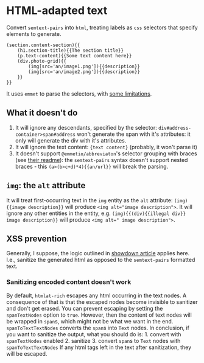 # HTML-adapted text
Convert `semtext-pairs` into `html`, treating labels as `css` selectors that specify elements to generate.
```
(section.content-section){{
    (h1.section-title){{The section title}}
    (p.text-content){{Some text content here}}
    (div.photo-grid){{
        (img[src='an/image1.png']){{description}}
        (img[src='an/image2.png']){{description}}
    }}
}}
```
It uses `emmet` to parse the selectors, with [some limitations](#what-it-doesn't-do).

## What it doesn't do
1. It will ignore any descendants, specified by the selector: `div#address-container>span#address` won't generate the span with it's attributes: it only will generate the div with it's attributes.
2. It will ignore the text content: `{text content}` (probably, it won't parse it)
3. It doesn't support `@emmetio/abbreviaton`'s selector grouping with braces (see [their readme](https://github.com/emmetio/emmet/tree/master/packages/abbreviation)): the `semtext-pairs` syntax doesn't support nested braces - this `(a>(b>c+d)*4){{an/url}}` will break the parsing.

## `img`: the `alt` attribute
It will treat first-occurring text in the `img` entity as the `alt` attribute: `(img){{image description}}` will produce `<img alt="image description">`. It will ignore any other entities in the entity, e.g. `(img){{(div){{illegal div}} image description}}` will produce `<img alt=" image description">`.

## XSS prevention
Generally, I suppose, the logic outlined in [showdown article](https://github.com/showdownjs/showdown/wiki/Markdown's-XSS-Vulnerability-(and-how-to-mitigate-it)) applies here. I.e., sanitize the generated html as opposed to the `semtext-pairs` formatted text.
### Sanitizing encoded content doesn't work
By default, `htmlat-rich` escapes any html occurring in the text nodes. A consequence of that is that the escaped nodes become invisible to sanitizer and don't get erased.
You can prevent escaping by setting the `spanTextNodes` option to `true`. However, then the content of text nodes will be wrapped in `span`s, which might not be what we want in the end. `spanToTextTextNodes` converts the `span`s into `Text` nodes.
In conclusion, if you want to sanitize the output, what you should do is:
    1. convert with `spanTextNodes` enabled
    2. sanitize
    3. convert `span`s to `Text` nodes with `spanToTextTextNodes`
If any html tags left in the text after sanitization, they will be escaped.

